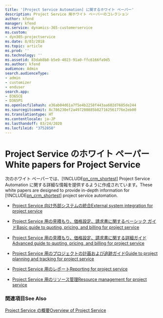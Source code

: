 ```yaml
---
title: '[Project Service Automation] に関するホワイト ペーパー'
description: Project Service 用ホワイト ペーパーのコレクション
author: kfend
manager: kfend
ms.service: dynamics-365-customerservice
ms.custom:
- dyn365-projectservice
ms.date: 8/03/2018
ms.topic: article
ms.prod: ''
ms.technology: ''
ms.assetid: 83dab8b8-b5e9-4023-91a0-ffc6166fa9d5
ms.author: kfend
audience: Admin
search.audienceType:
- admin
- customizer
- enduser
search.app:
- D365CE
- D365PS
ms.openlocfilehash: e36ab04d61a7f5e4b2258f443aa602d7685de244
ms.sourcegitcommit: 8c786230ef2a497280885b827162561776e2eb00
ms.translationtype: HT
ms.contentlocale: ja-JP
ms.lasthandoff: 03/24/2020
ms.locfileid: "3752850"
---
```

# <a name="white-papers-for-project-service"></a><span data-ttu-id="ae32b-103">Project Service のホワイト ペーパー</span><span class="sxs-lookup"><span data-stu-id="ae32b-103">White papers for Project Service</span></span>

<span data-ttu-id="ae32b-104">次のホワイト ペーパーでは、[!INCLUDE[pn_crm_shortest](../includes/pn-crm-shortest.md)] Project Service Automation に関する詳細な情報を提供するように作成されています。</span><span class="sxs-lookup"><span data-stu-id="ae32b-104">These white papers are designed to provide in-depth information for [!INCLUDE[pn_crm_shortest](../includes/pn-crm-shortest.md)] project service automation.</span></span>

-   [<span data-ttu-id="ae32b-105">Project Service 向け外部システムの統合</span><span class="sxs-lookup"><span data-stu-id="ae32b-105">External system integration for project service</span></span>](https://go.microsoft.com/fwlink/?LinkId=825445)

-   [<span data-ttu-id="ae32b-106">Project Service 用の見積もり、価格設定、請求書に関するベーシック ガイド</span><span class="sxs-lookup"><span data-stu-id="ae32b-106">Basic guide to quoting, pricing, and billing for project service</span></span>](https://go.microsoft.com/fwlink/?LinkId=825241)

-   [<span data-ttu-id="ae32b-107">Project Service 用の見積もり、価格設定、請求書に関する詳細ガイド</span><span class="sxs-lookup"><span data-stu-id="ae32b-107">Advanced guide to quoting, pricing, and billing for project service</span></span>](https://go.microsoft.com/fwlink/?LinkId=825242)

-   [<span data-ttu-id="ae32b-108">Project Service 用のプロジェクトの計画および追跡ガイド</span><span class="sxs-lookup"><span data-stu-id="ae32b-108">Guide to project planning and tracking for project service</span></span>](https://go.microsoft.com/fwlink/?LinkId=825243)

-   [<span data-ttu-id="ae32b-109">Project Service 用のレポート</span><span class="sxs-lookup"><span data-stu-id="ae32b-109">Reporting for project service</span></span>](https://go.microsoft.com/fwlink/?LinkId=825446)

-   [<span data-ttu-id="ae32b-110">Project Service 用のリソース管理</span><span class="sxs-lookup"><span data-stu-id="ae32b-110">Resource management for project service</span></span>](https://go.microsoft.com/fwlink/?LinkId=825244)

### <a name="see-also"></a><span data-ttu-id="ae32b-111">関連項目</span><span class="sxs-lookup"><span data-stu-id="ae32b-111">See Also</span></span>
 [<span data-ttu-id="ae32b-112">Project Service の概要</span><span class="sxs-lookup"><span data-stu-id="ae32b-112">Overview of Project Service</span></span>](../project-service/overview.md)
